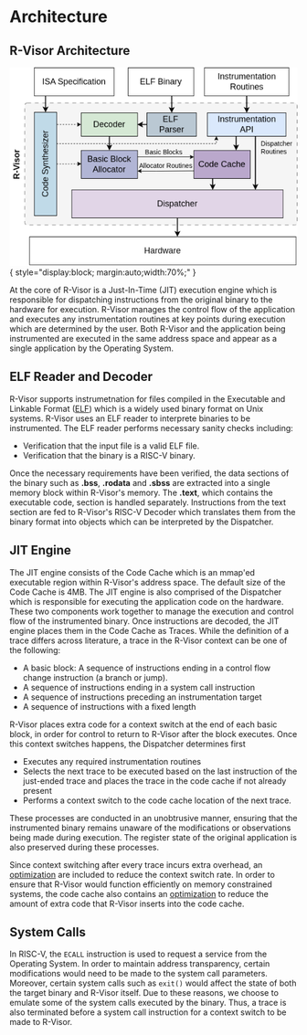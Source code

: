 # Architecture

## R-Visor Architecture
![R-Visor Architecture](./images/rvisor_arch.drawio.png){ style="display:block; margin:auto;width:70%;" }

At the core of R-Visor is a Just-In-Time (JIT) execution engine which is responsible for dispatching instructions from the original binary to the hardware for execution. R-Visor manages the control flow of the application and executes any instrumentation routines at key points during execution which are determined by the user. Both R-Visor and the application being instrumented are executed in the same address space and appear as a single application by the Operating System. 

## ELF Reader and Decoder
R-Visor supports instrumetnation for files compiled in the Executable and Linkable Format ([ELF](https://man7.org/linux/man-pages/man5/elf.5.html)) which is a widely used binary format on Unix systems. R-Visor uses an ELF reader to interprete binaries to be instrumented. The ELF reader performs necessary sanity checks including:
* Verification that the input file is a valid ELF file.
* Verification that the binary is a RISC-V binary. 

Once the necessary requirements have been verified, the data sections of the binary such as **.bss**, **.rodata** and **.sbss** are extracted into a single memory block within R-Visor's memory. The **.text**, which contains the executable code, section is handled separately. Instructions from the text section are fed to R-Visor's RISC-V Decoder which translates them from the binary format into objects which can be interpreted by the Dispatcher.

## JIT Engine
The JIT engine consists of the Code Cache which is an mmap'ed executable region within R-Visor's address space. The default size of the Code Cache is 4MB. The JIT engine is also comprised of the Dispatcher which is responsible for executing the application code on the hardware. These two components work together to manage the execution and control flow of the instrumented binary. Once instructions are decoded, the JIT engine places them in the Code Cache as Traces. While the definition of a trace differs across literature, a trace in the R-Visor context can be one of the following:
* A basic block: A sequence of instructions ending in a control flow change instruction (a branch or jump).
* A sequence of instructions ending in a system call instruction
* A sequence of instructions preceding an instrumentation target
* A sequence of instructions with a fixed length

R-Visor places extra code for a context switch at the end of each basic block, in order for control to return to R-Visor after the block executes. Once this context switches happens, the Dispatcher determines first
* Executes any required instrumentation routines
* Selects the next trace to be executed based on the last instruction of the just-ended trace and places the trace in the code cache if not already present 
* Performs a context switch to the code cache location of the next trace.

These processes are conducted in an unobtrusive manner, ensuring that the instrumented binary remains unaware of the modifications or observations being made during execution. The register state of the original application is also preserved during these processes. 

Since context switching after every trace incurs extra overhead, an [optimization](./../optimizations/trace_linking) are included to reduce the context switch rate. In order to ensure that R-Visor would function efficiently on memory constrained systems, the code cache also contains an [optimization](./../optimizations/stub_regions) to reduce the amount of extra code that R-Visor inserts into the code cache. 

## System Calls
In RISC-V, the `ECALL` instruction is used to request a service from the Operating System. In order to maintain address transparency, certain modifications would need to be made to the system call parameters. Moreover, certain system calls such as `exit()` would affect the state of both the target binary and R-Visor itself. Due to these reasons, we choose to emulate some of the system calls executed by the binary. Thus, a trace is also terminated before a system call instruction for a context switch to be made to R-Visor.